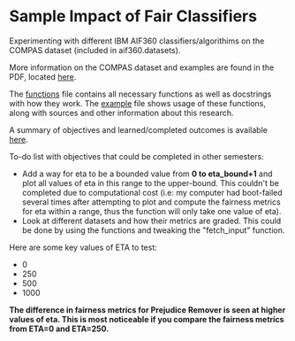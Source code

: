 # Sample Impact of Fair Classifiers
Experimenting with different IBM AIF360 classifiers/algorithims on the COMPAS dataset (included in aif360.datasets). 

More information on the COMPAS dataset and examples are found in the PDF, located [here](https://github.com/ml4sts/sample_impact_of_fair_classifiers/blob/main/pre-research/CSC%20499%20J-Term%20Research.pdf).

The [functions](https://github.com/ml4sts/sample_impact_of_fair_classifiers/blob/main/functions_file.py) file contains all necessary functions as well as docstrings with how they work. The [example](https://github.com/ml4sts/sample_impact_of_fair_classifiers/blob/main/impact_of_eta_on_PR.ipynb) file shows usage of these functions, along with sources and other information about this research.

A summary of objectives and learned/completed outcomes is available [here](https://github.com/ml4sts/sample_impact_of_fair_classifiers/blob/main/CSC499_Summary_MacDonald.pdf).

To-do list with objectives that could be completed in other semesters:
- Add a way for eta to be a bounded value from **0 to eta_bound+1** and plot all values of eta in this range to the upper-bound. This couldn't be completed due to computational cost (i.e: my computer had boot-failed several times after attempting to plot and compute the fairness metrics for eta within a range, thus the function will only take one value of eta).
- Look at different datasets and how their metrics are graded. This could be done by using the functions and tweaking the "fetch_input" function.

Here are some key values of ETA to test:
- 0 
- 250
- 500
- 1000

**The difference in fairness metrics for Prejudice Remover is seen at higher values of eta. This is most noticeable if you compare the fairness metrics from ETA=0 and ETA=250.**
